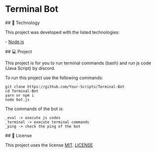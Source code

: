 # Terminal Bot

## :rocket: Technology

This project was developed with the listed technologies:

- [Node.js](https://nodejs.org/en/docs/)

## 💻 Project

This project is for you to run terminal commands (bash) and run js code (Java Script) by discord.

To run this project use the following commands:

```
git clone https://github.com/Your-Scripts/Terminal-Bot
cd Terminal-Bot
yarn or npm i
node bot.js
```

The commands of the bot is: 

```
_eval -> execute js codes
_terminal -> execute terminal commands
_ping -> check the ping of the bot
```

## 📃 License

This project uses the license [MIT][mit]. [LICENSE](https://github.com/Your-Scripts/Terminal-Bot/blob/master/LICENSE)

[mit]:https://opensource.org/licenses/MIT